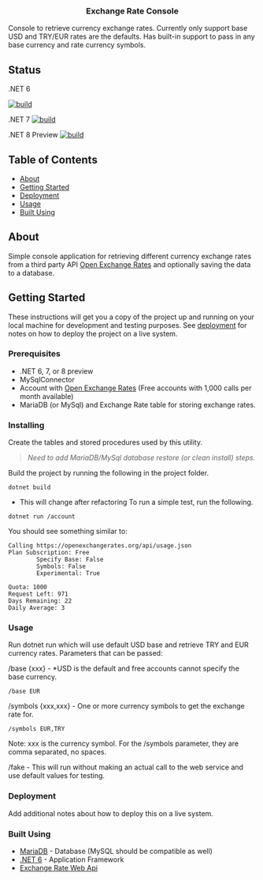 <h3 align="center">Exchange Rate Console</h3>

<p>Console to retrieve currency exchange rates. Currently only support base USD and TRY/EUR rates are the defaults. Has built-in support to pass in any base currency and rate currency symbols.
    <br> 
</p>

## Status

.NET 6

[![build](https://github.com/dotnetdeveloperaz/ExchangeRateConsolev2/actions/workflows/dotnet6.yml/badge.svg?branch=main)](https://github.com/dotnetdeveloperaz/ExchangeRateConsolev2/actions/workflows/dotnet6.yml)

.NET 7
[![build](https://github.com/dotnetdeveloperaz/ExchangeRateConsolev2/actions/workflows/dotnet.yml/badge.svg?branch=main)](https://github.com/dotnetdeveloperaz/ExchangeRateConsolev2/actions/workflows/dotnet7.yml)

.NET 8 Preview
[![build](https://github.com/dotnetdeveloperaz/ExchangeRateConsolev2/actions/workflows/dotnet.yml/badge.svg?branch=main)](https://github.com/dotnetdeveloperaz/ExchangeRateConsolev2/actions/workflows/dotnet8.yml)

## Table of Contents
- [About](#about)
- [Getting Started](#getting_started)
- [Deployment](#deployment)
- [Usage](#usage)
- [Built Using](#built_using)

## About <a name = "about"></a>

Simple console application for retrieving different currency exchange rates from a third party API <a target="_blank" href="https://openexchangerates.org/api/">Open Exchange Rates</a> and optionally saving the data to a database.

## Getting Started <a name = "getting_started"></a>

These instructions will get you a copy of the project up and running on your local machine for development and testing purposes. See [deployment](#deployment) for notes on how to deploy the project on a live system.

### Prerequisites

- .NET 6, 7, or 8 preview
- MySqlConnector
- Account with <a target="_blank" href="https://openexchangerates.org/api/">Open Exchange Rates</a> (Free accounts with 1,000 calls per month available)
- MariaDB (or MySql) and Exchange Rate table for storing exchange rates.

### Installing

Create the tables and stored procedures used by this utility.
> *Need to add MariaDB/MySql database restore (or clean install) steps.*

Build the project by running the following in the project folder.
``` 
dotnet build
``` 
* This will change after refactoring
To run a simple test, run the following.
``` 
dotnet run /account
```
You should see something similar to:
```
Calling https://openexchangerates.org/api/usage.json
Plan Subscription: Free
        Specify Base: False
        Symbols: False
        Experimental: True

Quota: 1000
Request Left: 971
Days Remaining: 22
Daily Average: 3
```

### Usage <a name="usage"></a>

Run dotnet run which will use default USD base and retrieve TRY and EUR currency rates.
Parameters that can be passed: 

/base {xxx} - *USD is the default and free accounts cannot specify the base currency. 
```
/base EUR
```

/symbols {xxx,xxx} - One or more currency symbols to get the exchange rate for.
```
/symbols EUR,TRY
```
Note: xxx is the currency symbol. For the /symbols parameter, they are comma separated, no spaces.

/fake - This will run without making an actual call to the web service and use default values for testing.

### Deployment <a name = "deployment"></a>

Add additional notes about how to deploy this on a live system.

### Built Using <a name = "built_using"></a>

- [MariaDB](https://www.mariadb.com/) - Database (MySQL should be compatible as well)
- [.NET 6](https://https://dotnet.microsoft.com/) - Application Framework
- [Exchange Rate Web Api](https://openexchangerates.org/)
